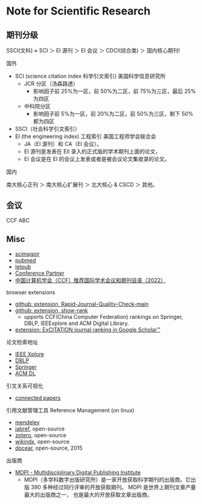 # Note for Scientific Research

## 期刊分级

SSCI(文科) ≈ SCI ＞ EI 源刊 ＞ EI 会议 ＞ CDCI(综合类) ＞ 国内核心期刊!

国外

-   SCI (science citation index 科学引文索引) 美国科学信息研究所
    -   JCR 分区（汤森路透）
        -   影响因子前 25%为一区，前 50%为二区，前 75%为三区，最后 25%为四区
    -   中科院分区
        -   影响因子前 5%为一区，前 20%为二区，前 50%为三区，剩下 50%都为四区
-   SSCI（社会科学引文索引）
-   EI (the engineering index) 工程索引 美国工程师学会联合会
    -   JA（EI 源刊）和 CA（EI 会议）。
    -   EI 源刊是发表在 EII 录入的正式版的学术期刊上面的论文，
    -   EI 会议是在 EI 的会议上发表或者是被会议论文集收录的论文。

国内

南大核心正刊 ＞ 南大核心扩展刊 ＞ 北大核心 & CSCD ＞ 其他。

## 会议

CCF ABC

## Misc

-   [scimagojr](https://www.scimagojr.com/index.php)
-   [pubmed](https://www.pubmed.pro/home)
-   [letpub](https://www.letpub.com.cn/)
-   [Conference Partner](https://www.myhuiban.com/)
-   [中国计算机学会（CCF）推荐国际学术会议和期刊目录（2022）](https://ying-zhang.cn/misc/2022-ccf-list/)

browser extensions

-   [github: extension, Rapid-Journal-Quality-Check-main](https://github.com/AndreasKarasenko/Rapid-Journal-Quality-Check-main)
-   [github: extension, show-rank](https://github.com/hnshhslsh/show-rank)
    -   upports CCF(China Computer Federation) rankings on Springer, DBLP, IEEExplore and ACM Digital Library.
-   [extension: ExCITATION journal ranking in Google Scholar™](https://chromewebstore.google.com/detail/excitation-journal-rankin/aolbomhlimkdakklifkocohcgpmojdia)

论文检索地址

-   [IEEE Xplore](https://ieeexplore.ieee.org/Xplore/home.jsp)
-   [DBLP](https://dblp.uni-trier.de/db/)
-   [Springer](https://link.springer.com/)
-   [ACM DL](https://www.acm.org/publications/digital-library)

引文关系可视化

-   [connected papers](https://www.connectedpapers.com/)

引用文献管理工具 Reference Management (on linux)

-   [mendeley](https://www.mendeley.com/)
-   [jabref](https://www.jabref.org/), open-source
-   [zotero](https://www.zotero.org/), open-source
-   [wikindx](https://wikindx.sourceforge.io/web/trunk/index.html), open-source
-   [docear](https://docear.org/), open-source, 2015

出版商

-   [MDPI - Multidisciplinary Digital Publishing Institute](https://en.wikipedia.org/wiki/MDPI)
    -   MDPI（多学科数字出版研究所）是一家开放获取科学期刊的出版商。它出版 390 多种经过同行评审的开放获取期刊。 MDPI 是世界上期刊文章产量最大的出版商之一， 也是最大的开放获取文章出版商。
